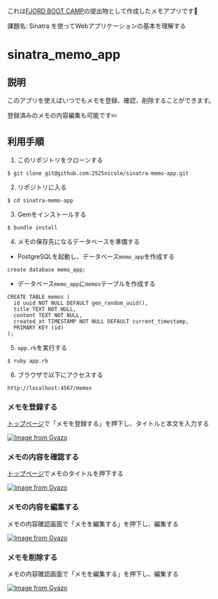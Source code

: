 これは[FJORD BOOT CAMP](https://bootcamp.fjord.jp/)の提出物として作成したメモアプリです📝

課題名: Sinatra を使ってWebアプリケーションの基本を理解する

# sinatra_memo_app

## 説明
このアプリを使えばいつでもメモを登録、確認、削除することができます。

登録済みのメモの内容編集も可能です✏️

## 利用手順

1. このリポジトリをクローンする

`$ git clone git@github.com:2525nicole/sinatra-memo-app.git`

2. リポジトリに入る

`$ cd sinatra-memo-app`

3. Gemをインストールする

`$ bundle install`

4. メモの保存先になるデータベースを準備する

- PostgreSQLを起動し、データベース`memo_app`を作成する

```
create database memo_app;
```

- データベース`memo_app`に`memos`テーブルを作成する

```
CREATE TABLE memos (
  id uuid NOT NULL DEFAULT gen_random_uuid(),
  title TEXT NOT NULL,
  content TEXT NOT NULL,
  created_at TIMESTAMP NOT NULL DEFAULT current_timestamp,
  PRIMARY KEY (id)
);
```

5. `app.rb`を実行する

`$ ruby app.rb`

6. ブラウザで以下にアクセスする

`http://localhost:4567/memos`

### メモを登録する

[トップページ](http://localhost:4567/memos)で「メモを登録する」を押下し、タイトルと本文を入力する

[![Image from Gyazo](https://i.gyazo.com/550c1d3a83943f2e76ad43db71bb1e9a.gif)](https://gyazo.com/550c1d3a83943f2e76ad43db71bb1e9a)


### メモの内容を確認する

[トップページ](http://localhost:4567/memos)でメモのタイトルを押下する

[![Image from Gyazo](https://i.gyazo.com/2a7b91fa96773281dc8f4015bd720a03.gif)](https://gyazo.com/2a7b91fa96773281dc8f4015bd720a03)


### メモの内容を編集する

メモの内容確認画面で「メモを編集する」を押下し、編集する

[![Image from Gyazo](https://i.gyazo.com/d5c9aa99d12b00e7ec9d6eac2d6e7173.gif)](https://gyazo.com/d5c9aa99d12b00e7ec9d6eac2d6e7173)


### メモを削除する

メモの内容確認画面で「メモを編集する」を押下し、編集する

[![Image from Gyazo](https://i.gyazo.com/aabae616adcb7e1719dc123aed6f2d3f.gif)](https://gyazo.com/aabae616adcb7e1719dc123aed6f2d3f)
